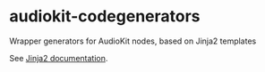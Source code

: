 # audiokit-codegenerators
Wrapper generators for AudioKit nodes, based on Jinja2 templates

See [Jinja2 documentation](http://jinja.pocoo.org/).
